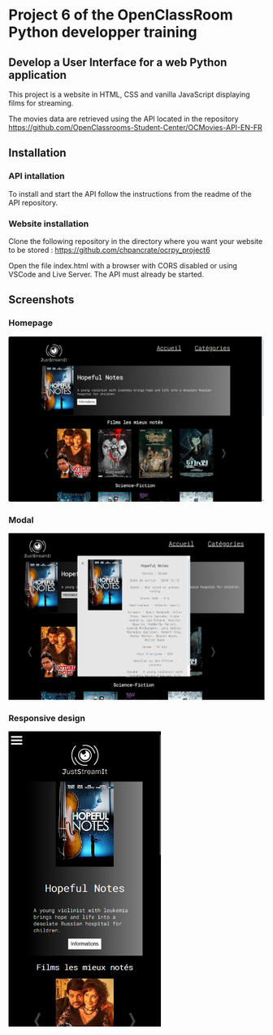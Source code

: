 # Project 6 of the OpenClassRoom Python developper training

## Develop a User Interface for a web Python application

This project is a website in HTML, CSS and vanilla JavaScript displaying films for streaming.

The movies data are retrieved using the API located in the repository https://github.com/OpenClassrooms-Student-Center/OCMovies-API-EN-FR

## Installation

### API intallation

To install and start the API follow the instructions from the readme of the API repository.

### Website installation

Clone the following repository in the directory where you want your website to be stored : https://github.com/chpancrate/ocrpy_project6

Open the file index.html with a browser with CORS disabled or using VSCode and Live Server. The API must already be started.

## Screenshots

### Homepage

![index.html](images/index.png)

### Modal

![Modal](images/modal.png)

### Responsive design

<img src="images/phone.png" alt="Image 1" width="300;">

